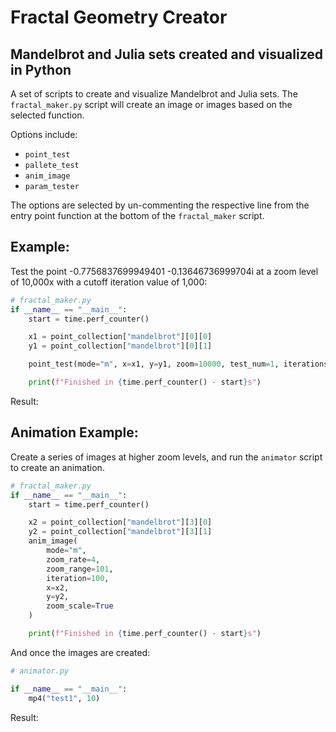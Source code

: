 # Fractal Geometry Creator

## Mandelbrot and Julia sets created and visualized in Python

A set of scripts to create and visualize Mandelbrot and Julia sets. The `fractal_maker.py` script will create an image or images based on the selected function. 

Options include:
- `point_test`
- `pallete_test`
- `anim_image`
- `param_tester`

The options are selected by un-commenting the respective line from the entry point function at the bottom of the `fractal_maker` script.

## Example:
Test the point -0.7756837699949401 -0.13646736999704i at a zoom level of 10,000x with a cutoff iteration value of 1,000:
```py
# fractal_maker.py
if __name__ == "__main__":
    start = time.perf_counter()

    x1 = point_collection["mandelbrot"][0][0]
    y1 = point_collection["mandelbrot"][0][1]

    point_test(mode="m", x=x1, y=y1, zoom=10000, test_num=1, iterations=1000)

    print(f"Finished in {time.perf_counter() - start}s")
```
Result: 

## Animation Example:
Create a series of images at higher zoom levels, and run the `animator` script to create an animation. 
```py
# fractal_maker.py
if __name__ == "__main__":
    start = time.perf_counter()

    x2 = point_collection["mandelbrot"][3][0]
    y2 = point_collection["mandelbrot"][3][1]
    anim_image(
        mode="m",
        zoom_rate=4,
        zoom_range=101,
        iteration=100,
        x=x2,
        y=y2,
        zoom_scale=True
    )

    print(f"Finished in {time.perf_counter() - start}s")
```

And once the images are created:
```py
# animator.py

if __name__ == "__main__":
    mp4("test1", 10)
```

Result: 